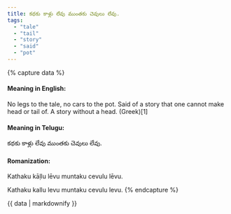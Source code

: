 ```yaml
---
title: కథకు కాళ్లు లేవు ముంతకు చెవులు లేవు.
tags:
  - "tale"
  - "tail"
  - "story"
  - "said"
  - "pot"
---
```


{% capture data %}
#### Meaning in English:
No legs to the tale, no cars to the pot.
Said of a story that one cannot make head or tail of.
A story without a head. (Greek)[1]

#### Meaning in Telugu:
కథకు కాళ్లు లేవు ముంతకు చెవులు లేవు.

#### Romanization:
Kathaku kāḷlu lēvu muntaku cevulu lēvu.

Kathaku kallu levu muntaku cevulu levu.
{% endcapture %}

{{ data | markdownify }}

